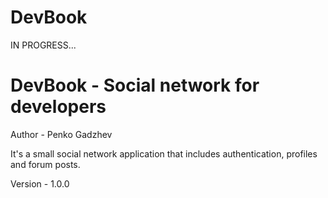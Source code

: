 # DevBook
IN PROGRESS...

# DevBook - Social network for developers

Author - Penko Gadzhev

It's a small social network application that includes authentication, profiles and forum posts.

Version - 1.0.0
